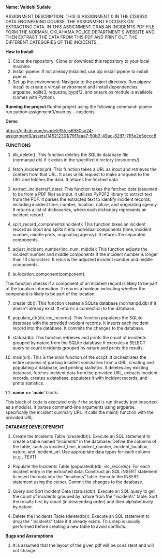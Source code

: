 __Name: Vaidehi Sudele__

ASSIGNMENT DESCRIPTION:
THIS IS ASSIGNMENT 0 IN THE CIS6930 DATA ENGINEERING COURSE. THE ASSIGNMENT FOCUSES ON EXTRACTING DATA. IN THIS ASSIGNMENT GRAB AN INCIDENTS PDF FILE FORM THE NORMAN, OKLAHAMA POLICE DEPARTMENT'S WEBSITE AND THEN EXTRACT THE DATA FROM THIS PDF AND PRINT OUT THE DIFFERENT CATEGORIES OF THE INCIDENTS.

__How to Install__
1. Clone the repository: Clone or download this repository to your local machine.
2. Install pipenv: If not already installed, use pip install pipenv to install pipenv.
3. Set up the environment:
    Navigate to the project directory.
    Run pipenv install to create a virtual environment and install dependencies: argparse, sqlite3, requests, pypdf2, and ensure os module is available (comes with     Python).

__Running the project__
Runthe project using the following command:
pipenv run python assignment0/main.py --incidents <URL>

__Demo__


https://github.com/vsudele15/cis6930sp24-assignment0/assets/145212301/79f7eaa7-50b3-49ac-8297-765e2e5dccc8



__FUNCTIONS__

1. db_delete(): This function deletes the SQLite database file (normanpd.db) if it exists in the specified directory (resources/).

2. fetch_incidents(url): This function takes a URL as input and retrieves the content from that URL.
It uses urllib.request to make a request to the URL and fetches the data. It returns the fetched data.

3. extract_incidents(f_data): This function takes the fetched data (assumed to be from a PDF file) as input. It utilizes PyPDF2 library to extract text from the PDF. It parses the extracted text to identify incident records, including incident time, number, location, nature, and originating agency. It returns a list of dictionaries, where each dictionary represents an incident record.

4. split_record_components(incident): This function takes an incident record as input and splits it into individual components (time, incident number, middle parts, originating agency).
It returns the separated components.

5. adjust_incident_number(inc_num, middle): This function adjusts the incident number and middle components if the incident number is longer than 13 characters. It returns the adjusted incident number and middle components.

6. is_location_component(component):

This function checks if a component of an incident record is likely to be part of the location information.
It returns a boolean indicating whether the component is likely to be part of the location.

7. create_db(): This function creates a SQLite database (normanpd.db) if it doesn't already exist. It returns a connection to the database.

8. populate_db(db, inc_records): This function populates the SQLite database with the provided incident records. It inserts each incident record into the database. It commits the changes to the database.

9. status(db): This function retrieves and prints the count of incidents grouped by nature from the SQLite database.It executes a SELECT query to count incidents grouped by nature and prints the results.

10. main(url): This is the main function of the script.
It orchestrates the entire process of parsing incident summaries from a URL, creating and populating a database, and printing statistics.
It deletes any existing database, fetches incident data from the provided URL, extracts incident records, creates a database, populates it with incident records, and prints statistics.

11. __name__ == '__main__' block:

This block of code is executed only if the script is run directly (not imported as a module).
It parses command-line arguments using argparse, specifically the incident summary URL.
It calls the main() function with the provided URL.

__DATABASE DEVELOPEMENT__
1. Create the Incidents Table (createdb()): Execute an SQL statement to create a table named "incidents" in the database.
Define the columns of the table, such as incident_time, incident_number, incident_location, nature, and incident_ori.
Use appropriate data types for each column (e.g., TEXT).

2. Populate the Incidents Table (populatedb(db, inc_records)): For each incident entry in the extracted data:
Construct an SQL INSERT statement to insert the data into the "incidents" table.
Execute the INSERT statement using the cursor.
Commit the changes to the database.

3. Query and Sort Incident Data (status(db)): Execute an SQL query to get the count of incidents grouped by nature from the "incidents" table.
Sort the results first by count (in descending order) and then alphabetically by nature.

4. Delete the Incidents Table (deletedb()): Execute an SQL statement to drop the "incidents" table if it already exists.
This step is usually performed before creating a new table to avoid conflicts.

__Bugs and Assumptions__

1. It is assumed that the layout of the given pdf will be consistent and will not change.
